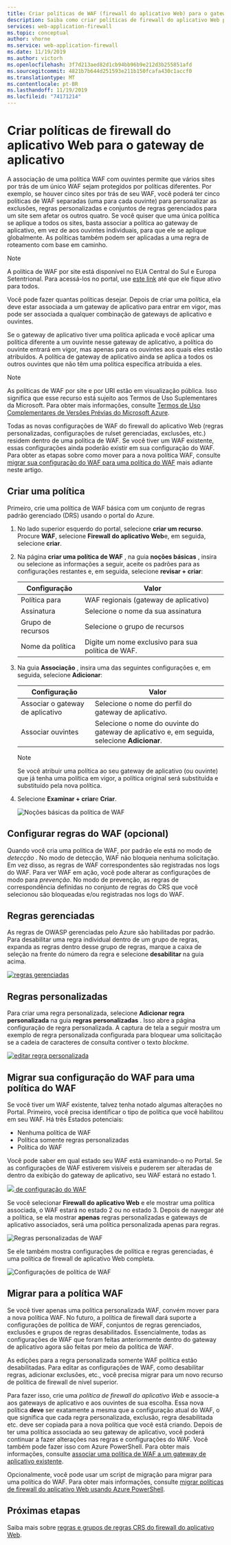 ```yaml
---
title: Criar políticas de WAF (firewall do aplicativo Web) para o gateway de aplicativo
description: Saiba como criar políticas de firewall do aplicativo Web para o gateway de aplicativo.
services: web-application-firewall
ms.topic: conceptual
author: vhorne
ms.service: web-application-firewall
ms.date: 11/19/2019
ms.author: victorh
ms.openlocfilehash: 3f7d213aed82d1cb94bb96b9e212d3b255851afd
ms.sourcegitcommit: 4821b7b644d251593e211b150fcafa430c1accf0
ms.translationtype: MT
ms.contentlocale: pt-BR
ms.lasthandoff: 11/19/2019
ms.locfileid: "74171214"
---
```

# <a name="create-web-application-firewall-policies-for-application-gateway"></a>Criar políticas de firewall do aplicativo Web para o gateway de aplicativo

A associação de uma política WAF com ouvintes permite que vários sites por trás de um único WAF sejam protegidos por políticas diferentes. Por exemplo, se houver cinco sites por trás de seu WAF, você poderá ter cinco políticas de WAF separadas (uma para cada ouvinte) para personalizar as exclusões, regras personalizadas e conjuntos de regras gerenciados para um site sem afetar os outros quatro. Se você quiser que uma única política se aplique a todos os sites, basta associar a política ao gateway de aplicativo, em vez de aos ouvintes individuais, para que ele se aplique globalmente. As políticas também podem ser aplicadas a uma regra de roteamento com base em caminho. 

   > [!NOTE]
   > A política de WAF por site está disponível no EUA Central do Sul e Europa Setentrional. Para acessá-los no portal, use [este link](https://aka.ms/AppgwwafWithAllFeatureFlags) até que ele fique ativo para todos.  

Você pode fazer quantas políticas desejar. Depois de criar uma política, ela deve estar associada a um gateway de aplicativo para entrar em vigor, mas pode ser associada a qualquer combinação de gateways de aplicativo e ouvintes. 

Se o gateway de aplicativo tiver uma política aplicada e você aplicar uma política diferente a um ouvinte nesse gateway de aplicativo, a política do ouvinte entrará em vigor, mas apenas para os ouvintes aos quais eles estão atribuídos. A política de gateway de aplicativo ainda se aplica a todos os outros ouvintes que não têm uma política específica atribuída a eles. 

   > [!NOTE]
   > As políticas de WAF por site e por URI estão em visualização pública. Isso significa que esse recurso está sujeito aos Termos de Uso Suplementares da Microsoft. Para obter mais informações, consulte [Termos de Uso Complementares de Versões Prévias do Microsoft Azure](https://azure.microsoft.com/support/legal/preview-supplemental-terms/).

Todas as novas configurações de WAF do firewall do aplicativo Web (regras personalizadas, configurações de rulset gerenciadas, exclusões, etc.) residem dentro de uma política de WAF. Se você tiver um WAF existente, essas configurações ainda poderão existir em sua configuração do WAF. Para obter as etapas sobre como mover para a nova política WAF, consulte [migrar sua configuração do WAF para uma política do WAF](#migrate) mais adiante neste artigo. 

## <a name="create-a-policy"></a>Criar uma política

Primeiro, crie uma política de WAF básica com um conjunto de regras padrão gerenciado (DRS) usando o portal do Azure.

1. No lado superior esquerdo do portal, selecione **criar um recurso**. Procure **WAF**, selecione **Firewall do aplicativo Web**e, em seguida, selecione **criar**.
2. Na página **criar uma política de WAF** , na guia **noções básicas** , insira ou selecione as informações a seguir, aceite os padrões para as configurações restantes e, em seguida, selecione **revisar + criar**:

   |Configuração  |Valor  |
   |---------|---------|
   |Política para     |WAF regionais (gateway de aplicativo)|
   |Assinatura     |Selecione o nome da sua assinatura|
   |Grupo de recursos     |Selecione o grupo de recursos|
   |Nome da política     |Digite um nome exclusivo para sua política de WAF.|
3. Na guia **Associação** , insira uma das seguintes configurações e, em seguida, selecione **Adicionar**:

   |Configuração  |Valor  |
   |---------|---------|
   |Associar o gateway de aplicativo     |Selecione o nome do perfil do gateway de aplicativo.|
   |Associar ouvintes     |Selecione o nome do ouvinte do gateway de aplicativo e, em seguida, selecione **Adicionar**.|

   > [!NOTE]
   > Se você atribuir uma política ao seu gateway de aplicativo (ou ouvinte) que já tenha uma política em vigor, a política original será substituída e substituído pela nova política.
4. Selecione **Examinar + criar**e **Criar**.

   ![Noções básicas da política de WAF](../media/create-waf-policy-ag/waf-policy-basics.png)

## <a name="configure-waf-rules-optional"></a>Configurar regras do WAF (opcional)

Quando você cria uma política de WAF, por padrão ele está no modo de *detecção* . No modo de detecção, WAF não bloqueia nenhuma solicitação. Em vez disso, as regras de WAF correspondentes são registradas nos logs do WAF. Para ver WAF em ação, você pode alterar as configurações de modo para *prevenção*. No modo de prevenção, as regras de correspondência definidas no conjunto de regras do CRS que você selecionou são bloqueadas e/ou registradas nos logs do WAF.

## <a name="managed-rules"></a>Regras gerenciadas

As regras de OWASP gerenciadas pelo Azure são habilitadas por padrão. Para desabilitar uma regra individual dentro de um grupo de regras, expanda as regras dentro desse grupo de regras, marque a caixa de seleção na frente do número da regra e selecione **desabilitar** na guia acima.

[![regras gerenciadas](../media/create-waf-policy-ag/managed-rules.png)](../media/create-waf-policy-ag/managed-rules-lrg.png#lightbox)

## <a name="custom-rules"></a>Regras personalizadas

Para criar uma regra personalizada, selecione **Adicionar regra personalizada** na guia **regras personalizadas** . Isso abre a página configuração de regra personalizada. A captura de tela a seguir mostra um exemplo de regra personalizada configurada para bloquear uma solicitação se a cadeia de caracteres de consulta contiver o texto *blockme*.

[![editar regra personalizada](../media/create-waf-policy-ag/edit-custom-rule.png)](../media/create-waf-policy-ag/edit-custom-rule-lrg.png#lightbox)

## <a name="migrate"></a>Migrar sua configuração do WAF para uma política do WAF

Se você tiver um WAF existente, talvez tenha notado algumas alterações no Portal. Primeiro, você precisa identificar o tipo de política que você habilitou em seu WAF. Há três Estados potenciais:

- Nenhuma política de WAF
- Política somente regras personalizadas
- Política do WAF

Você pode saber em qual estado seu WAF está examinando-o no Portal. Se as configurações de WAF estiverem visíveis e puderem ser alteradas de dentro da exibição do gateway de aplicativo, seu WAF estará no estado 1.

[![](../media/create-waf-policy-ag/waf-configure.png) de configuração do WAF](../media/create-waf-policy-ag/waf-configure-lrg.png#lightbox)

Se você selecionar **Firewall do aplicativo Web** e ele mostrar uma política associada, o WAF estará no estado 2 ou no estado 3. Depois de navegar até a política, se ela mostrar **apenas** regras personalizadas e gateways de aplicativo associados, será uma política personalizada apenas para regras.

![Regras personalizadas de WAF](../media/create-waf-policy-ag/waf-custom-rules.png)

Se ele também mostra configurações de política e regras gerenciadas, é uma política de firewall de aplicativo Web completa. 

![Configurações de política de WAF](../media/create-waf-policy-ag/waf-policy-settings.png)

## <a name="migrate-to-waf-policy"></a>Migrar para a política WAF

Se você tiver apenas uma política personalizada WAF, convém mover para a nova política WAF. No futuro, a política de firewall dará suporte a configurações de política de WAF, conjuntos de regras gerenciados, exclusões e grupos de regras desabilitados. Essencialmente, todas as configurações de WAF que foram feitas anteriormente dentro do gateway de aplicativo agora são feitas por meio da política de WAF. 

As edições para a regra personalizada somente WAF política estão desabilitadas. Para editar as configurações de WAF, como desabilitar regras, adicionar exclusões, etc., você precisa migrar para um novo recurso de política de firewall de nível superior.

Para fazer isso, crie uma *política de firewall do aplicativo Web* e associe-a aos gateways de aplicativo e aos ouvintes de sua escolha. Essa nova política **deve** ser exatamente a mesma que a configuração atual do WAF, o que significa que cada regra personalizada, exclusão, regra desabilitada etc. deve ser copiada para a nova política que você está criando. Depois de ter uma política associada ao seu gateway de aplicativo, você poderá continuar a fazer alterações nas regras e configurações do WAF. Você também pode fazer isso com Azure PowerShell. Para obter mais informações, consulte [associar uma política de WAF a um gateway de aplicativo existente](associate-waf-policy-existing-gateway.md).

Opcionalmente, você pode usar um script de migração para migrar para uma política do WAF. Para obter mais informações, consulte [migrar políticas de firewall do aplicativo Web usando Azure PowerShell](migrate-policy.md).

## <a name="next-steps"></a>Próximas etapas

Saiba mais sobre [regras e grupos de regras CRS do firewall do aplicativo Web](application-gateway-crs-rulegroups-rules.md).
